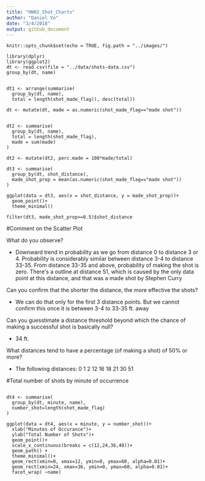 ```yaml
---
title: "HW02_Shot_Charts"
author: "Daniel Vo"
date: "3/4/2018"
output: github_document
---
```


```{r setup, include=FALSE}
knitr::opts_chunk$set(echo = TRUE, fig.path = "../images/")
```

```{R}
library(dplyr)
library(ggplot2)
dt <- read.csv(file = "../data/shots-data.csv")
group_by(dt, name)


dt1 <- arrange(summarise(
  group_by(dt, name),
  total = length(shot_made_flag)), desc(total))

dt <- mutate(dt, made = as.numeric(shot_made_flag=="made shot"))


dt2 <- summarise(
  group_by(dt, name),
  total = length(shot_made_flag),
  made = sum(made)
)

dt2 <- mutate(dt2, perc.made = 100*made/total)

dt3 <- summarise(
  group_by(dt, shot_distance),
  made_shot_prop = mean(as.numeric(shot_made_flag=="made shot"))
)

ggplot(data = dt3, aes(x = shot_distance, y = made_shot_prop))+
  geom_point()+
  theme_minimal()

filter(dt3, made_shot_prop>=0.5)$shot_distance
```

#Comment on the Scatter Plot

What do you observe?
- Downward trend in probability as we go from distance 0 to distance 3 or 4. Probability is considerably similar between distance 3-4 to distance 33-35. From distance 33-35 and above, probability of making the shot is zero. There's a outline at distance 51, which is caused by the only data point at this distance, and that was a made shot by Stephen Curry

Can you confirm that the shorter the distance, the more effective the shots?
- We can do that only for the first 3 distance points. But we cannot confirm this once it is between 3-4 to 33-35 ft. away

Can you guesstimate a distance threshold beyond which the chance of making a
successful shot is basically null?
- 34 ft.

What distances tend to have a percentage (of making a shot) of 50% or more?
- The following distances: 0  1  2 12 16 18 21 30 51

#Total number of shots by minute of occurrence
```{r}

dt4 <- summarise(
  group_by(dt, minute, name),
  number_shot=length(shot_made_flag)
)

ggplot(data = dt4, aes(x = minute, y = number_shot))+
  xlab("Minutes of Occurance")+
  ylab("Total Number of Shots")+
  geom_point()+
  scale_x_continuous(breaks = c(12,24,36,48))+
  geom_path() +
  theme_minimal()+
  geom_rect(xmin=0, xmax=12, ymin=0, ymax=60, alpha=0.01)+
  geom_rect(xmin=24, xmax=36, ymin=0, ymax=60, alpha=0.01)+
  facet_wrap( ~name)
```









